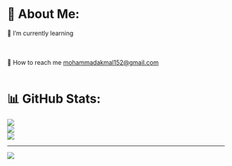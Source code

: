 # 💫 About Me:
🌱 I’m currently learning<br><br> <br><br>🤝 How to reach me mohammadakmal152@gmail.com<br><br>

# 📊 GitHub Stats:
![](https://github-readme-stats.vercel.app/api?username=muhamadakmal1&theme=dracula&hide_border=false&include_all_commits=true&count_private=false)<br/>
![](https://github-readme-streak-stats.herokuapp.com/?user=muhamadakmal1&theme=dracula&hide_border=false)<br/>
![](https://github-readme-stats.vercel.app/api/top-langs/?username=muhamadakmal1&theme=dracula&hide_border=false&include_all_commits=true&count_private=false&layout=compact)

---
[![](https://visitcount.itsvg.in/api?id=muhamadakmal1&icon=0&color=0)](https://visitcount.itsvg.in)

<!-- Proudly created with GPRM ( https://gprm.itsvg.in ) -->

